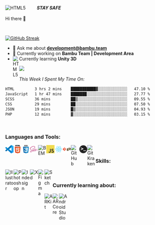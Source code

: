 
<img align="left" alt="HTML5" width="100px" src="https://bambu.team/L77cc_emoji.png"/> <strong>*STAY SAFE*</strong>
<br />
<br />
Hi there 👋

<br />

[![GitHub Streak](http://github-readme-streak-stats.herokuapp.com?user=BambuTeam&theme=gotham&date_format=%5BY%20%5DM%20j)](https://git.io/streak-stats)

- 💬 Ask me about <strong>development@bambu.team</strong>
- 🔭 Currently working on <strong>Bambu Team | Development Area</strong>
- Currently learning   <strong>Unity 3D</strong><img align="left" alt="HTML5" width="20px" src="https://cdn.svgporn.com/logos/unity.svg" />


<img height="180em" src="https://github-readme-stats.vercel.app/api/top-langs/?username=BambuTeam&layout=compact&theme=dark" />

*This Week I Spent My Time On:*
<!--START_SECTION:waka-->

```text
HTML         3 hrs 2 mins    ███████████▓░░░░░░░░░░░░░   47.10 %
JavaScript   1 hr 47 mins    ███████░░░░░░░░░░░░░░░░░░   27.77 %
SCSS         36 mins         ██▒░░░░░░░░░░░░░░░░░░░░░░   09.55 %
CSS          29 mins         ██░░░░░░░░░░░░░░░░░░░░░░░   07.50 %
JSON         19 mins         █▒░░░░░░░░░░░░░░░░░░░░░░░   04.93 %
PHP          12 mins         ▓░░░░░░░░░░░░░░░░░░░░░░░░   03.15 %
```

<!--END_SECTION:waka-->

<br />

### Languages and Tools:

<img align="left" alt="Visual Studio Code" width="26px" src="https://raw.githubusercontent.com/github/explore/80688e429a7d4ef2fca1e82350fe8e3517d3494d/topics/visual-studio-code/visual-studio-code.png" />
<img align="left" alt="HTML5" width="26px" src="https://raw.githubusercontent.com/github/explore/80688e429a7d4ef2fca1e82350fe8e3517d3494d/topics/html/html.png" />
<img align="left" alt="CSS3" width="26px" src="https://raw.githubusercontent.com/github/explore/80688e429a7d4ef2fca1e82350fe8e3517d3494d/topics/css/css.png" />
<img align="left" alt="Sass" width="26px" src="https://raw.githubusercontent.com/github/explore/80688e429a7d4ef2fca1e82350fe8e3517d3494d/topics/sass/sass.png" />
<img align="left" alt="BEM" width="26px" src="http://getbem.com/assets/b_.svg" />
<img align="left" alt="JavaScript" width="26px" src="https://raw.githubusercontent.com/github/explore/80688e429a7d4ef2fca1e82350fe8e3517d3494d/topics/javascript/javascript.png" />
<img align="left" alt="React" width="26px" src="https://raw.githubusercontent.com/github/explore/80688e429a7d4ef2fca1e82350fe8e3517d3494d/topics/react/react.png" />
<img align="left" alt="Git" width="26px" src="https://raw.githubusercontent.com/github/explore/80688e429a7d4ef2fca1e82350fe8e3517d3494d/topics/git/git.png" />
<img align="left" alt="GitHub" width="26px" src="https://avatars.githubusercontent.com/u/9919?s=200&v=4" />
<img align="left" alt="Terminal" width="26px" src="https://raw.githubusercontent.com/github/explore/80688e429a7d4ef2fca1e82350fe8e3517d3494d/topics/terminal/terminal.png" />
<img align="left" alt="Git Kraken" width="26px" src="https://cdn.svgporn.com/logos/gitkraken.svg" />
<br />

### Skills:

<img align="left" alt="Illustrator" width="26px" src="https://helpx.adobe.com/content/dam/help/mnemonics/ai_cc_app_RGB.svg" />
<img align="left" alt="Photoshop" width="26px" src="https://cdn.worldvectorlogo.com/logos/photoshop-cc-4.svg" />
<img align="left" alt="Indesign" width="26px" src="https://helpx.adobe.com/content/dam/help/mnemonics/id_cc_app_RGB.svg" />
<img align="left" alt="Xd" width="26px" src="https://cdn.worldvectorlogo.com/logos/adobe-xd-1.svg" />
<img align="left" alt="Figma" width="20px" src="https://cdn.svgporn.com/logos/figma.svg" />
<img align="left" alt="Sketch" width="26px" src="https://cdn.svgporn.com/logos/sketch.svg" />
<br />

### Currently learning about:
<img align="left" alt="ARKit" width="26px" src="https://developer.apple.com/assets/elements/icons/arkit/arkit-96x96_2x.png" />
<img align="left" alt="ARCore" width="20px" src="https://arvr.google.com/static/images/arcore/arcore_logo_icon.svg" />
<img align="left" alt="AndroidStudio" width="26px" src="https://2.bp.blogspot.com/-tzm1twY_ENM/XlCRuI0ZkRI/AAAAAAAAOso/BmNOUANXWxwc5vwslNw3WpjrDlgs9PuwQCLcBGAsYHQ/s1600/pasted%2Bimage%2B0.png" />




